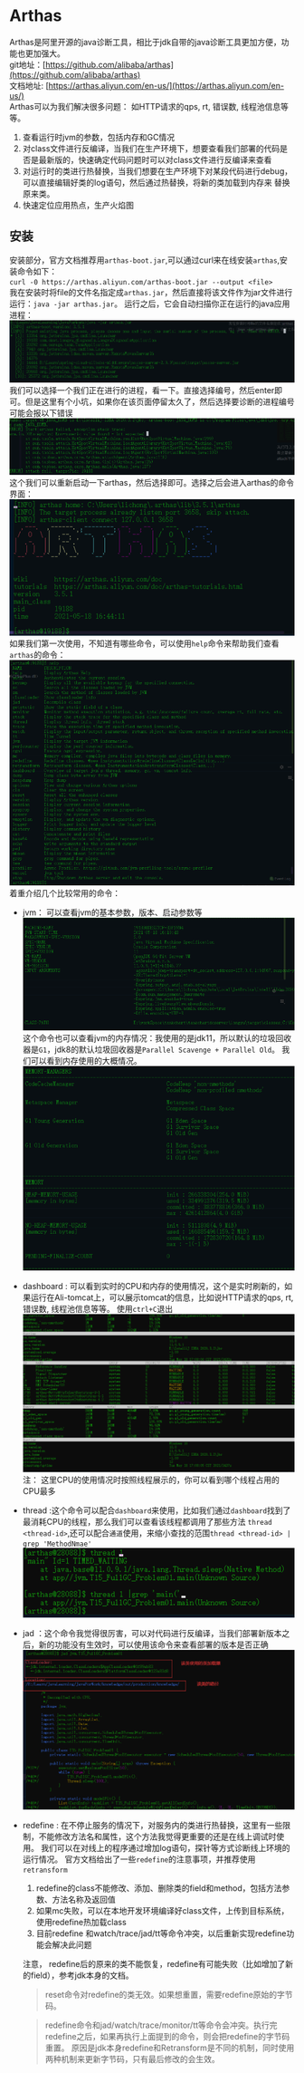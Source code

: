 # Arthas

Arthas是阿里开源的java诊断工具，相比于jdk自带的java诊断工具更加方便，功能也更加强大。  
git地址：[https://github.com/alibaba/arthas](https://github.com/alibaba/arthas)  
文档地址: [https://arthas.aliyun.com/en-us/](https://arthas.aliyun.com/en-us/)  
Arthas可以为我们解决很多问题： 如HTTP请求的qps, rt, 错误数, 线程池信息等等。

1. 查看运行时jvm的参数，包括内存和GC情况
2. 对class文件进行反编译，当我们在生产环境下，想要查看我们部署的代码是否是最新版的，快速确定代码问题时可以对class文件进行反编译来查看
3. 对运行时的类进行热替换，当我们想要在生产环境下对某段代码进行debug，可以直接编辑好类的log语句，然后通过热替换，将新的类加载到内存来 替换原来类。
4. 快速定位应用热点，生产火焰图

## 安装

安装部分，官方文档推荐用`arthas-boot.jar`,可以通过curl来在线安装`arthas`,安装命令如下：  
`curl -0 https://arthas.aliyun.com/arthas-boot.jar --output <file>`  
我在安装时将file的文件名指定成`arthas.jar`，然后直接将该文件作为jar文件进行运行：`java -jar arthas.jar`。 运行之后，它会自动扫描你正在运行的java应用进程：
![arthas](../../img/Arthas-安装.PNG)
我们可以选择一个我们正在进行的进程，看一下。直接选择编号，然后enter即可。但是这里有个小坑，如果你在该页面停留太久了，然后选择要诊断的进程编号可能会报以下错误
![arthas](../../img/Arthas-安装-1.PNG)
这个我们可以重新启动一下arthas，然后选择即可。选择之后会进入arthas的命令界面：
![arthas](../../img/Arthas-使用-1.PNG)
如果我们第一次使用，不知道有哪些命令，可以使用`help`命令来帮助我们查看`arthas`的命令：
![arthas](../../img/Arthas-使用-help.PNG)
着重介绍几个比较常用的命令：

- jvm： 可以查看jvm的基本参数，版本、启动参数等
  ![arthas-jvm](../../img/Arthas-使用-jvm-1.PNG)
  这个命令也可以查看jvm的内存情况：我使用的是jdk11，所以默认的垃圾回收器是`G1`，jdk8的默认垃圾回收器是`Parallel Scavenge + Parallel Old`。 我们可以看到内存使用的大概情况。
  ![arthas-jvm](../../img/Arthas-使用-jvm-2.PNG)

- dashboard : 可以看到实时的CPU和内存的使用情况，这个是实时刷新的，如果运行在Ali-tomcat上，可以展示tomcat的信息，比如说HTTP请求的qps, rt, 错误数, 线程池信息等等。 使用`ctrl+C`退出
  ![dashboard](../../img/Arthas-使用-dashboard.PNG)
  注： 这里CPU的使用情况时按照线程展示的，你可以看到哪个线程占用的CPU最多

- thread :这个命令可以配合`dashboard`来使用，比如我们通过`dashboard`找到了最消耗CPU的线程，那么我们可以查看该线程都调用了那些方法
  `thread <thread-id>`,还可以配合`通道`使用，来缩小查找的范围`thread <thread-id> | grep 'MethodNmae'`
  ![Arthas-Thread](../../img/Atthas-thread.PNG)

- jad ：这个命令我觉得很厉害，可以对代码进行反编译，当我们部署新版本之后，新的功能没有生效时，可以使用该命令来查看部署的版本是否正确
  ![Arthas-jad](../../img/Atthas-jad.PNG)

- redefine : 在不停止服务的情况下，对服务内的类进行热替换，这里有一些限制，不能修改方法名和属性，这个方法我觉得更重要的还是在线上调试时使用。 我们可以在对线上的程序通过增加log语句，探针等方式诊断线上环境的运行情况。
  官方文档给出了一些`redefine`的注意事项，并推荐使用`retransform`

    1. redefine的class不能修改、添加、删除类的field和method，包括方法参数、方法名称及返回值
    2. 如果mc失败，可以在本地开发环境编译好class文件，上传到目标系统，使用redefine热加载class
    3. 目前redefine 和watch/trace/jad/tt等命令冲突，以后重新实现redefine功能会解决此问题

  注意， redefine后的原来的类不能恢复，redefine有可能失败（比如增加了新的field），参考jdk本身的文档。

  > reset命令对redefine的类无效。如果想重置，需要redefine原始的字节码。
   
  >redefine命令和jad/watch/trace/monitor/tt等命令会冲突。执行完redefine之后，如果再执行上面提到的命令，则会把redefine的字节码重置。
  原因是jdk本身redefine和Retransform是不同的机制，同时使用两种机制来更新字节码，只有最后修改的会生效。

  
